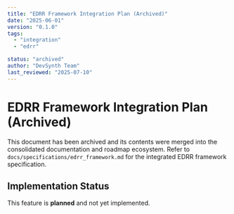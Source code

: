 ```yaml
---
title: "EDRR Framework Integration Plan (Archived)"
date: "2025-06-01"
version: "0.1.0"
tags:
  - "integration"
  - "edrr"

status: "archived"
author: "DevSynth Team"
last_reviewed: "2025-07-10"
---
```


# EDRR Framework Integration Plan (Archived)

This document has been archived and its contents were merged into the consolidated documentation and roadmap ecosystem.
Refer to `docs/specifications/edrr_framework.md` for the integrated EDRR framework specification.
## Implementation Status

This feature is **planned** and not yet implemented.
